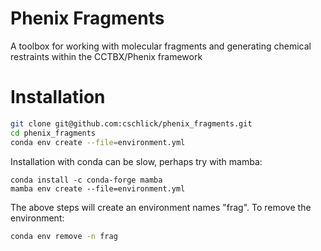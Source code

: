 # Phenix Fragments
A toolbox for working with molecular fragments and generating chemical restraints within the CCTBX/Phenix framework


# Installation
```bash
git clone git@github.com:cschlick/phenix_fragments.git
cd phenix_fragments
conda env create --file=environment.yml
```

Installation with conda can be slow, perhaps try with mamba:
```
conda install -c conda-forge mamba
mamba env create --file=environment.yml
```

The above steps will create an environment names "frag". To remove the environment:
```bash
conda env remove -n frag
```
